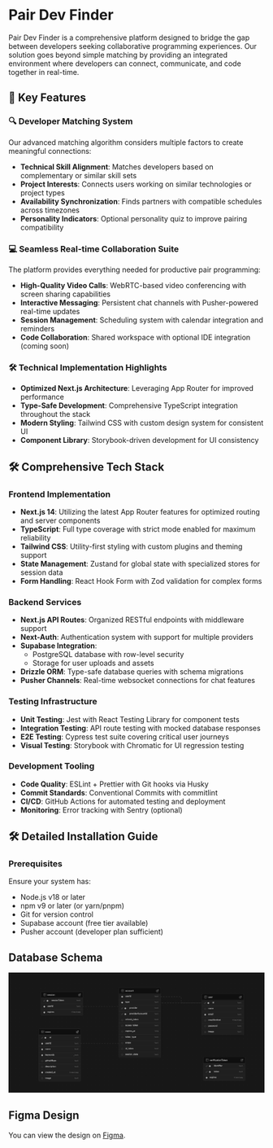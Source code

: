 # Pair Dev Finder

Pair Dev Finder is a comprehensive platform designed to bridge the gap between developers seeking collaborative programming experiences. Our solution goes beyond simple matching by providing an integrated environment where developers can connect, communicate, and code together in real-time.

## 🚀 Key Features

### 🔍 Developer Matching System

Our advanced matching algorithm considers multiple factors to create meaningful connections:

- **Technical Skill Alignment**: Matches developers based on complementary or similar skill sets
- **Project Interests**: Connects users working on similar technologies or project types
- **Availability Synchronization**: Finds partners with compatible schedules across timezones
- **Personality Indicators**: Optional personality quiz to improve pairing compatibility

### 💻 Seamless Real-time Collaboration Suite

The platform provides everything needed for productive pair programming:

- **High-Quality Video Calls**: WebRTC-based video conferencing with screen sharing capabilities
- **Interactive Messaging**: Persistent chat channels with Pusher-powered real-time updates
- **Session Management**: Scheduling system with calendar integration and reminders
- **Code Collaboration**: Shared workspace with optional IDE integration (coming soon)

### 🛠️ Technical Implementation Highlights

- **Optimized Next.js Architecture**: Leveraging App Router for improved performance
- **Type-Safe Development**: Comprehensive TypeScript integration throughout the stack
- **Modern Styling**: Tailwind CSS with custom design system for consistent UI
- **Component Library**: Storybook-driven development for UI consistency

## 🛠️ Comprehensive Tech Stack

### Frontend Implementation

- **Next.js 14**: Utilizing the latest App Router features for optimized routing and server components
- **TypeScript**: Full type coverage with strict mode enabled for maximum reliability
- **Tailwind CSS**: Utility-first styling with custom plugins and theming support
- **State Management**: Zustand for global state with specialized stores for session data
- **Form Handling**: React Hook Form with Zod validation for complex forms

### Backend Services

- **Next.js API Routes**: Organized RESTful endpoints with middleware support
- **Next-Auth**: Authentication system with support for multiple providers
- **Supabase Integration**:
  - PostgreSQL database with row-level security
  - Storage for user uploads and assets
- **Drizzle ORM**: Type-safe database queries with schema migrations
- **Pusher Channels**: Real-time websocket connections for chat features

### Testing Infrastructure

- **Unit Testing**: Jest with React Testing Library for component tests
- **Integration Testing**: API route testing with mocked database responses
- **E2E Testing**: Cypress test suite covering critical user journeys
- **Visual Testing**: Storybook with Chromatic for UI regression testing

### Development Tooling

- **Code Quality**: ESLint + Prettier with Git hooks via Husky
- **Commit Standards**: Conventional Commits with commitlint
- **CI/CD**: GitHub Actions for automated testing and deployment
- **Monitoring**: Error tracking with Sentry (optional)

## 🛠️ Detailed Installation Guide

### Prerequisites

Ensure your system has:

- Node.js v18 or later
- npm v9 or later (or yarn/pnpm)
- Git for version control
- Supabase account (free tier available)
- Pusher account (developer plan sufficient)

## Database Schema

![Database Schema](./public/database_schema.png)

## Figma Design

You can view the design on [Figma](https://www.figma.com/design/yZodyGIJg8YQ0M5L48XbHE/Pair-dev-finder?node-id=0-1&p=f&t=nkH3xBlftrfROAk0-0).
